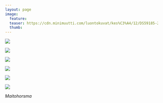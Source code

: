 ```yaml
---
layout: page
image:
  feature:
  teaser: https://cdn.minimuutti.com/luontokuvat/kes%C3%A4/12/DS59185-245px.jpg
  thumb:
---
```


![](https://cdn.minimuutti.com/luontokuvat/kes%C3%A4/12/DS59265-800px.jpg)

![](https://cdn.minimuutti.com/luontokuvat/kes%C3%A4/12/DS59269-800px.jpg)

![](https://cdn.minimuutti.com/luontokuvat/kes%C3%A4/12/DS59273-800px.jpg)

![](https://cdn.minimuutti.com/luontokuvat/kes%C3%A4/12/DS59191-800px.jpg)

![](https://cdn.minimuutti.com/luontokuvat/kes%C3%A4/12/DS59179-800px.jpg)

![](https://cdn.minimuutti.com/luontokuvat/kes%C3%A4/12/DS59185-800px.jpg)

*Maitohorsma*
